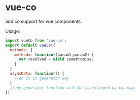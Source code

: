 # vue-co
add co support for vue components. 

Usage:
```js
import vueCo from 'vue-co';
export default vueCo({
  methods: {
    methodx: function*(param1,param2) {
      var resolved = yield somePromise;
    }
  }
  asyncData: function*() {
    //do it in generator way
  }
  //any generator function will be transformed by co.wrap
})
```
